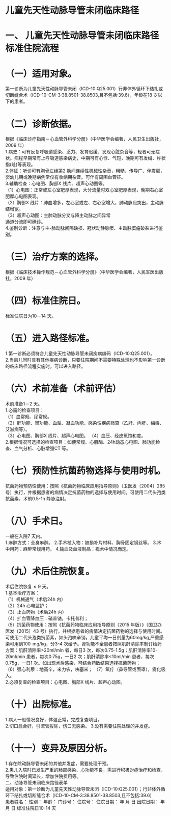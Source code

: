 # 儿童先天性动脉导管未闭临床路径  
# 一、 儿童先天性动脉导管未闭临床路径标准住院流程  
# （一）适用对象。  
第一诊断为儿童先天性动脉导管未闭（ICD-10:Q25.001）行非体外循环下结扎或切断缝合术（ICD-10-CM-3:38.8501-38.8503,且不包括:39.6），年龄在18 岁以下的患者。  
# （二）诊断依据。  
根据《临床诊疗指南－心血管外科学分册》（中华医学会编著，人民卫生出版社，2009 年）  
1.病史：可有反复呼吸道感染、乏力、发育迟缓、发现心脏杂音等，轻者可无症状。病程早期常有上呼吸道感染病史，中期可有心悸、气短，晚期可有发绀、杵状指(趾)等表现。  
2.体征：听诊可有胸骨左缘第2 肋间连续性机械性杂音，粗糙、传导广、伴震颤，婴幼儿期或晚期病例常仅有收缩期杂音。可伴有周围血管征。  
3.辅助检查：心电图、胸部X 线片、超声心动图等。  
（1）心电图：正常或左心室肥厚表现，大分流量时双心室肥厚表现，晚期右心室肥厚心电图表现。  
（2）胸部X 线片：肺血增多，左心室或左、右心室增大，肺动脉段突出，主动脉结增宽。  
（3）超声心动图：主肺动脉分叉与降主动脉之间异常  
通道分流即可确诊。  
4.鉴别诊断：注意与主-肺动脉间隔缺损、冠状动静脉瘘、主动脉窦瘤破裂进行鉴别。  
# （三）治疗方案的选择。  
根据《临床技术操作规范－心血管外科学分册》（中华医学会编著，人民军医出版社，2009 年）  
# （四）标准住院日。  
标准住院日为10－14 天。  
# （五）进入路径标准。  
1.第一诊断必须符合儿童先天性动脉导管未闭疾病编码（ICD-10:Q25.001）。  
2.当患儿同时具有其他疾病诊断，只要住院期间不需要特殊处理也不影响第一诊断的临床路径流程实施时，可以进入路径。  
# （六）术前准备（术前评估）  
术前准备1－2 天。  
1.必需的检查项目：  
（1）血常规、尿常规。  
（2）肝功能、肾功能、血型、凝血功能、感染性疾病筛查（乙肝、丙肝、梅毒、艾滋病等）。  
（3）心电图、胸部X 线片、超声心电图。 （4）血压、经皮氧饱和度。  
2.根据情况可选择的检查项目：如便常规、心肌酶、24h动态心电图、肺功能检查、血气分析、心脏增强CT 等。  
# （七）预防性抗菌药物选择与使用时机。  
抗菌药物预防性使用：按照《抗菌药物临床应用指导原则》（卫医发〔2004〕285 号）执行，并根据患者的病情决定抗菌药物的选择与使用时间。可使用二代头孢类抗菌素，术前0.5-1h 静脉注射。  
# （八）手术日。  
一般在入院7 天内。  
1.麻醉方式：全身麻醉。 2.手术植入物：缺损补片材料、胸骨固定钢丝等。 3.术中用药：麻醉常规用药。 4.输血及血液制品：视术中情况而定。  
# （九）术后住院恢复。  
术后住院恢复${\leqslant}9$ 天。  
1.基本治疗方案：  
（1）机械通气（术后24h 内）  
（2）24h 心电监护；  
（3）止血药物（术后24h 内）  
（4）扩血管降血压：硝普钠，卡托普利；  
（5）抗菌药物使用：按照《抗菌药物临床应用指导原则（2015 年版）》（国卫办医发〔2015〕43 号）执行，并根据患者的病情决定抗菌药物的选择与使用时间。可使用二代头孢类抗菌素，如头孢呋辛钠，儿童平均一日剂量为60mg/kg,严重感染可用到$100~\mathrm{\,mg/kg}$，分3-4 次给予。肾功能不全患者按照肌酐清除率制订给药方案：肌酐清除率>20ml/min 者，每日3 次，每次0.75-1.5g；肌酐清除率10-20ml/min 患者，每次0.75g，一日2 次；肌酐清除率<10ml/min 患者，每次0.75g，一日1 次。如出现术后感染，可结合药敏结果选择抗菌药物；  
（6）强心利尿：地高辛，米力农，呋塞米； （7）氧疗（鼻导管或面罩），雾化吸入。  
2.必须复查的检查项目：心电图、胸部X 线片、超声心动图。  
# （十）出院标准。  
1.病人一般情况良好，体温正常，完成复查项目。  
2.切口愈合好，引流管拔除，伤口无感染。 3.没有需要住院处理的并发症。  
# （十一）变异及原因分析。  
1.存在除动脉导管未闭的其他并发症，需要处理干预。  
2.患儿入院时已发生严重的肺部感染、心功能不良，需进行积极对症治疗和检查，导致住院时间延长，增加住院费用等。  
二、动脉导管未闭临床路径表单  
适用对象：第一诊断为儿童先天性动脉导管未闭（ICD-10:Q25.001）；行非体外循环下结扎或切断缝合术（ICD-10-CM-3:38.8501-38.8503,且不包括:39.6）  
患者姓名：             性别：     年龄：      门诊号：     住院号：           住院日期：      年   月   日  出院日期：     年    月   日  标准住院日10-14 天  
